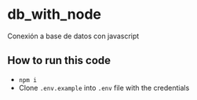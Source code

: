 # db_with_node

Conexión a base de datos con javascript

## How to run this code

- `npm i`
- Clone `.env.example` into `.env` file with the credentials
